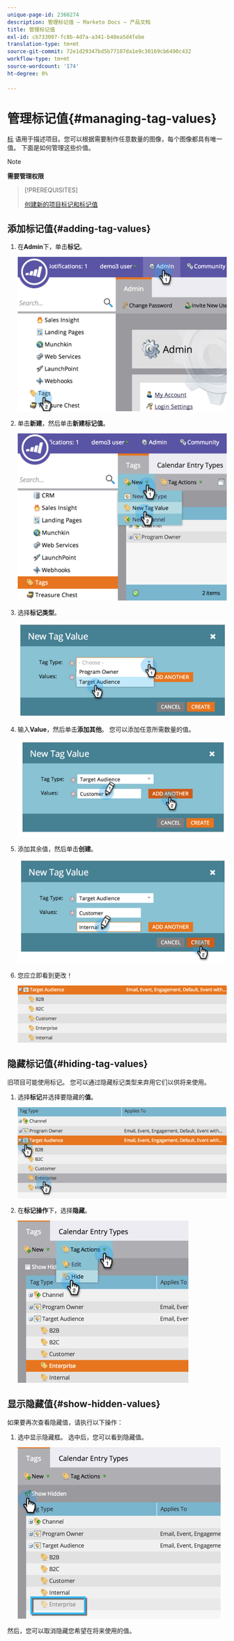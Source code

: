 ```yaml
---
unique-page-id: 2360274
description: 管理标记值 — Marketo Docs — 产品文档
title: 管理标记值
exl-id: cb733007-fc8b-4d7a-a341-b40ea5d4febe
translation-type: tm+mt
source-git-commit: 72e1d29347bd5b77107da1e9c30169cb6490c432
workflow-type: tm+mt
source-wordcount: '174'
ht-degree: 0%

---
```


# 管理标记值{#managing-tag-values}

[标](/help/marketo/product-docs/core-marketo-concepts/programs/working-with-programs/understanding-tags.md) 语用于描述项目。您可以根据需要制作任意数量的图像，每个图像都具有唯一值。 下面是如何管理这些价值。

>[!NOTE]
>
>**需要管理权限**

>[!PREREQUISITES]
>
>[创建新的项目标记和标记值](/help/marketo/product-docs/administration/tags/create-a-new-program-tag-and-tag-values.md)

## 添加标记值{#adding-tag-values}

1. 在&#x200B;**Admin**&#x200B;下，单击&#x200B;**标记**。

   ![](assets/image2014-9-24-12-3a24-3a55.png)

1. 单击&#x200B;**新建**，然后单击&#x200B;**新建标记值**。

   ![](assets/image2014-9-24-12-3a25-3a23.png)

1. 选择&#x200B;**标记类型**。

   ![](assets/image2014-9-24-12-3a26-3a2.png)

1. 输入&#x200B;**Value**，然后单击&#x200B;**添加其他**。 您可以添加任意所需数量的值。

   ![](assets/image2014-9-24-12-3a26-3a27.png)

1. 添加其余值，然后单击&#x200B;**创建**。

   ![](assets/image2014-9-24-12-3a26-3a55.png)

1. 您应立即看到更改！

   ![](assets/image2014-9-24-12-3a27-3a34.png)

## 隐藏标记值{#hiding-tag-values}

旧项目可能使用标记。 您可以通过隐藏标记类型来弃用它们以供将来使用。

1. 选择&#x200B;**标记**&#x200B;并选择要隐藏的&#x200B;**值**。

   ![](assets/image2014-9-24-12-3a28-3a25.png)

1. 在&#x200B;**标记操作**&#x200B;下，选择&#x200B;**隐藏**。

   ![](assets/image2014-9-24-12-3a29-3a4.png)

## 显示隐藏值{#show-hidden-values}

如果要再次查看隐藏值，请执行以下操作：

1. 选中显示隐藏框。 选中后，您可以看到隐藏值。

   ![](assets/image2014-9-24-12-3a29-3a58.png)

然后，您可以取消隐藏您希望在将来使用的值。
